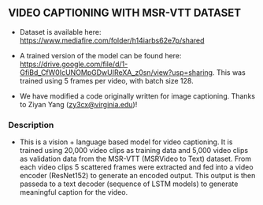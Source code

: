 ## VIDEO CAPTIONING WITH MSR-VTT DATASET

* Dataset is available here:  https://www.mediafire.com/folder/h14iarbs62e7p/shared

* A trained version of the model can be found here: https://drive.google.com/file/d/1-GfiBd_CfW0IcUNOMpGDwUIReXA_z0sn/view?usp=sharing. This was trained using 5 frames per video, with batch size 128.

* We have modified a code originally written for image captioning. Thanks to Ziyan Yang  (zy3cx@virginia.edu)!


### Description

*  This is a vision + language based model for video captioning. It is trained using 20,000 video clips as training data and 5,000 video clips as validation data from the MSR-VTT (MSRVideo to Text) dataset. From each video clips 5 scattered frames were extracted and fed into a video encoder (ResNet152) to generate an encoded output. This output is then passeda to a text decoder (sequence of LSTM models) to generate meaningful caption for the video.
